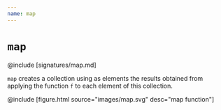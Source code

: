 ```yaml
---
name: map
---
```


# `map`

@include [signatures/map.md]

`map` creates a collection using as elements the results obtained from applying the function `f` to each element of this collection.

@include [figure.html source="images/map.svg" desc="map function"]
